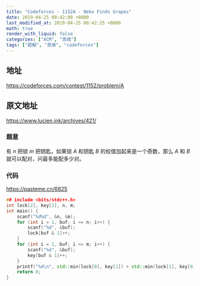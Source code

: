 ```yaml
---
title: "Codeforces - 1152A - Neko Finds Grapes"
date: 2019-04-25 00:42:00 +0800
last_modified_at: 2019-04-25 00:42:25 +0800
math: true
render_with_liquid: false
categories: ["ACM", "思维"]
tags: ["题解", "思维", "codeforces"]
---
```


## 地址

https://codeforces.com/contest/1152/problem/A

## 原文地址

https://www.lucien.ink/archives/421/

### 题意

有 $n$ 把锁 $m$ 把钥匙，如果锁 $A$ 和钥匙 $B$ 的权值加起来是一个奇数，那么 $A$ 和 $B$ 就可以配对，问最多能配多少对。

### 代码

https://pasteme.cn/6825

```cpp
## include <bits/stdc++.h>
int lock[2], key[2], n, m;
int main() {
	scanf("%d%d", &n, &m);
	for (int i = 1, buf; i <= n; i++) {
		scanf("%d", &buf);
		lock[buf & 1]++;
	}
	for (int i = 1, buf; i <= m; i++) {
		scanf("%d", &buf);
		key[buf & 1]++;
	}
	printf("%d\n", std::min(lock[0], key[1]) + std::min(lock[1], key[0]));
	return 0;
}
```